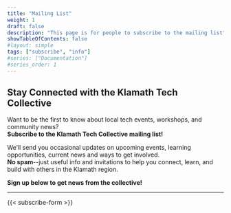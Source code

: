 ```yaml
---
title: "Mailing List"
weight: 1
draft: false
description: "This page is for people to subscribe to the mailing list"
showTableOfContents: false
#layout: simple
tags: ["subscribe", "info"]
#series: ["Documentation"]
#series_order: 1
---
```


## Stay Connected with the Klamath Tech Collective

Want to be the first to know about local tech events, workshops, and community news?  
**Subscribe to the Klamath Tech Collective mailing list!**

We’ll send you occasional updates on upcoming events, learning opportunities, current news and ways to get involved.  
**No spam**--just useful info and invitations to help you connect, learn, and build with others in the Klamath region.

**Sign up below to get news from the collective!**

---

{{< subscribe-form >}}